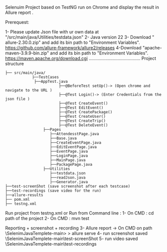 Selenuim Project based on TestNG run on Chrome and display the result in Allure report .

Prerequest: 

1- Please update Json file with ur own data at "/src/main/java/Utilities/testdata.json"
2- Java version 22
3- Download " allure-2.30.0.zip"  and add its bin path to "Environment Variables".
https://github.com/allure-framework/allure2/releases
4-Download "apache-maven-3.9.9-bin.zip" and add its bin path to "Environment Variables".
https://maven.apache.org/download.cgi
.........................................
Project structure 

    ├── src/main/java/
    			├──TestCases
    			 ├──AppTest.java
                            ├──@BeforeTest setUp()-> (Open chrome and navigate to the URL )
                            ├──@Test Login()-> (Enter Credentials from the json file )
                            ├──@Test CreateEvent()
                            ├──@Test EditEvent()
                            ├──@Test CreatePackage()
                            ├──@Test CreateUser()
                            ├──@Test CreateTrip()
                            ├──@Test DeleteEvent()
    				 ├──Pages
    				    ├──AttendesstPage.java
    				    ├──Base.java
    				   	├──CreateEventPage.java
						├──EditEventPage.java
						├──EventPage.java
						├──LoginPage.java
						├──MainPage.java
						├──PackagePage.java
    				 ├──Utilities
   						├──testdata.json 
   				    	├──readJson.java
   				    	├──Generator.java
    ├──test-screenShot (save screenshot after each testcase)
    ├──test-recordings (save video for the run)
    ├──allure-results
    ├── pom.xml   
    ├── testng.xml  

Run project from testng.xml 
or 
Run from Command line :
1- On CMD : cd path of the project
2- On CMD : mvn test

Reporting + screenshot + recording
3- Allure report -> On CMD on path  \SelenimJavaTemplete-main> > allure serve
4- run screenshot saved \SelenimJavaTemplete-main\test-screenShot
5- run video saved \SelenimJavaTemplete-main\test-recordings

